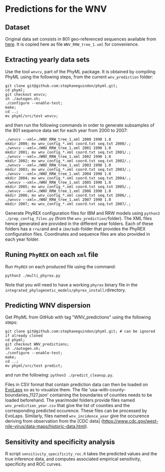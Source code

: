 # Predictions for the WNV

## Dataset

Original data set consists in 801 geo-referenced sequences available from [here](https://github.com/sdellicour/wnv_north_america/blob/master/Scripts_%26_data/Continuous_phylogeographic_analyses/WNV_RRW_tree_1.xml).
It is copied here as file `WNV_RRW_tree_1.xml` for convenience.

## Extracting yearly data sets

Use the tool `wnvcv`, part of the PhyML package. It is obtained by compiling PhyML using the following steps,
from the current `wnv_prediction` folder:

```
git clone git@github.com:stephaneguindon/phyml.git;
cd phyml;
git checkout wnvcv;
sh ./autogen.sh;
./configure --enable-test;
make;
cd ..;
mv phyml/src/test wnvcv;
```

and then run the following commands in order to generate subsamples of the 801 sequence
data set for each year from 2000 to 2007:

```
./wnvcv --xml=./WNV_RRW_tree_1.xml 2000 1990 1.0
mkdir 2000; mv wnv_config_*.xml coord.txt seq.txt 2000/.;
./wnvcv --xml=./WNV_RRW_tree_1.xml 2001 1990 1.0
mkdir 2001; mv wnv_config_*.xml coord.txt seq.txt 2001/.;
./wnvcv --xml=./WNV_RRW_tree_1.xml 2002 1990 1.0
mkdir 2002; mv wnv_config_*.xml coord.txt seq.txt 2002/.;
./wnvcv --xml=./WNV_RRW_tree_1.xml 2003 1990 1.0
mkdir 2003; mv wnv_config_*.xml coord.txt seq.txt 2003/.;
./wnvcv --xml=./WNV_RRW_tree_1.xml 2004 1990 1.0
mkdir 2004; mv wnv_config_*.xml coord.txt seq.txt 2004/.;
./wnvcv --xml=./WNV_RRW_tree_1.xml 2005 1990 1.0
mkdir 2005; mv wnv_config_*.xml coord.txt seq.txt 2005/.;
./wnvcv --xml=./WNV_RRW_tree_1.xml 2006 1990 1.0
mkdir 2006; mv wnv_config_*.xml coord.txt seq.txt 2006/.;
./wnvcv --xml=./WNV_RRW_tree_1.xml 2007 1990 1.0
mkdir 2007; mv wnv_config_*.xml coord.txt seq.txt 2007/.;
```
Generate PhyREX configuration files for IBM and RRW models using `python3 ./prep_config_files.py` (from the `wnv_prediction/`folder). The XML files hence generated are provided in the different year folders. Each of these folders has a `rrw/`and and a `ibm/`sub-folder that provides the PhyREX configuration files. Coordinates and sequence files are also provided in each year folder. 

## Runing `PhyREX` on each `xml` file

Run `PhyREX` on each produced file using the command:
```
python3 ./multi_phyrex.py
```
Note that you will need to have a working `phyrex` binary file in the `integrated_phylogenetic_models/phyrex_install/`directory.

## Predicting WNV dispersion

Get PhyML from GitHub with tag "WNV_predictions" using the following steps:
```
git clone git@github.com:stephaneguindon/phyml.git; # can be ignored if already cloned
cd phyml;
git checkout WNV_predictions;
sh ./autogen.sh;
./configure --enable-test;
make;
cd ..;
mv phyml/src/test predict;
```

and run the following: `python3 ./predict_cleanup.py`.

Files in CSV format that contain prediction data can then be loaded on [EvoLaps](https://www.evolaps.org/evolaps42/index.html) so as to visualize them. The file 'usa-with-county-boundaries_1127.json' containing the boundaries of counties needs to be loaded beforehand. The year/model folders provide files named `wnv_prediction_year.csv` that give the list of counties and the corresponding predicted occurence. These files can be processed by EvoLaps. Similarly, files named `wnv_incidence_year` give the occurence deriving from observation from the [CDC data] (https://www.cdc.gov/west-nile-virus/data-maps/historic-data.html).

## Sensitivity and specificity analysis

R script `sensitivity_specificity_roc.R` takes the predicted values and the 
true inference data, and computes associated empirical sensitivity, specificity and ROC curves.






